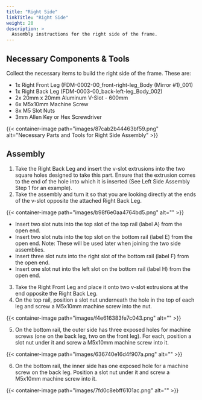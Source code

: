 ```yaml
---
title: "Right Side"
linkTitle: "Right Side"
weight: 20
description: >
  Assembly instructions for the right side of the frame.
---
```


## Necessary Components & Tools

Collect the necessary items to build the right side of the frame. These are:

* 1x Right Front Leg (FDM-0002-00_front-right-leg_Body (Mirror #1)_001)
* 1x Right Back Leg (FDM-0003-00_back-left-leg_Body_002)
* 2x 20mm x 20mm Aluminum V-Slot - 600mm
* 6x M5x10mm Machine Screw
* 8x M5 Slot Nuts
* 3mm Allen Key or Hex Screwdriver

{{< container-image path="images/87cab2b44463bf59.png" alt="Necessary Parts and Tools for Right Side Assembly" >}}

## Assembly

1. Take the Right Back Leg and insert the v-slot extrusions into the two square holes designed to take this part. Ensure that the extrusion comes to the end of the hole into which it is inserted (See Left Side Assembly Step 1 for an example).
2. Take the assembly and turn it so that you are looking directly at the ends of the v-slot opposite the attached Right Back Leg.

{{< container-image path="images/b98f6e0aa4764bd5.png" alt="" >}}

* Insert two slot nuts into the top slot of the top rail (label A) from the open end.
* Insert two slot nuts into the top slot on the bottom rail (label E) from the open end. Note: These will be used later when joining the two side assemblies.
* Insert three slot nuts into the right slot of the bottom rail (label F) from the open end.
* Insert one slot nut into the left slot on the bottom rail (label H) from the open end.

3. Take the Right Front Leg and place it onto two v-slot extrusions at the end opposite the Right Back Leg.
4. On the top rail, position a slot nut underneath the hole in the top of each leg and screw a M5x10mm machine screw into the nut.

{{< container-image path="images/f4e616383fe7c043.png" alt="" >}}

5. On the bottom rail, the outer side has three exposed holes for machine screws (one on the back leg, two on the front leg). For each, position a slot nut under it and screw a M5x10mm machine screw into it.

{{< container-image path="images/636740e16d4f907a.png" alt="" >}}

6. On the bottom rail, the inner side has one exposed hole for a machine screw on the back leg. Position a slot nut under it and screw a M5x10mm machine screw into it.

{{< container-image path="images/7fd0c8ebff6101ac.png" alt="" >}}

